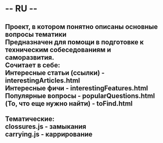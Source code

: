 <h1>-- RU --</h1> 
<h2>Проект, в котором понятно описаны основные вопросы тематики <br>
Предназначен для помощи в подготовке к техническим собеседованиям и саморазвития. <br>
Сочитает в себе: <br>
Интересные статьи (ссылки) - interestingArticles.html <br>
Интересные фичи - interestingFeatures.html <br>
Популярные вопросы - popularQuestions.html <br>
(То, что еще нужно найти) - toFind.html <br>
<br>
Тематические: <br>
clossures.js - замыкания <br>
carrying.js - каррирование <br>
